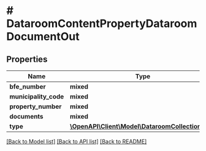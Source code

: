 # # DataroomContentPropertyDataroomDocumentOut

## Properties

Name | Type | Description | Notes
------------ | ------------- | ------------- | -------------
**bfe_number** | **mixed** |  |
**municipality_code** | **mixed** |  |
**property_number** | **mixed** |  |
**documents** | **mixed** |  |
**type** | [**\OpenAPI\Client\Model\DataroomCollectionType**](DataroomCollectionType.md) |  | [optional]

[[Back to Model list]](../../README.md#models) [[Back to API list]](../../README.md#endpoints) [[Back to README]](../../README.md)
